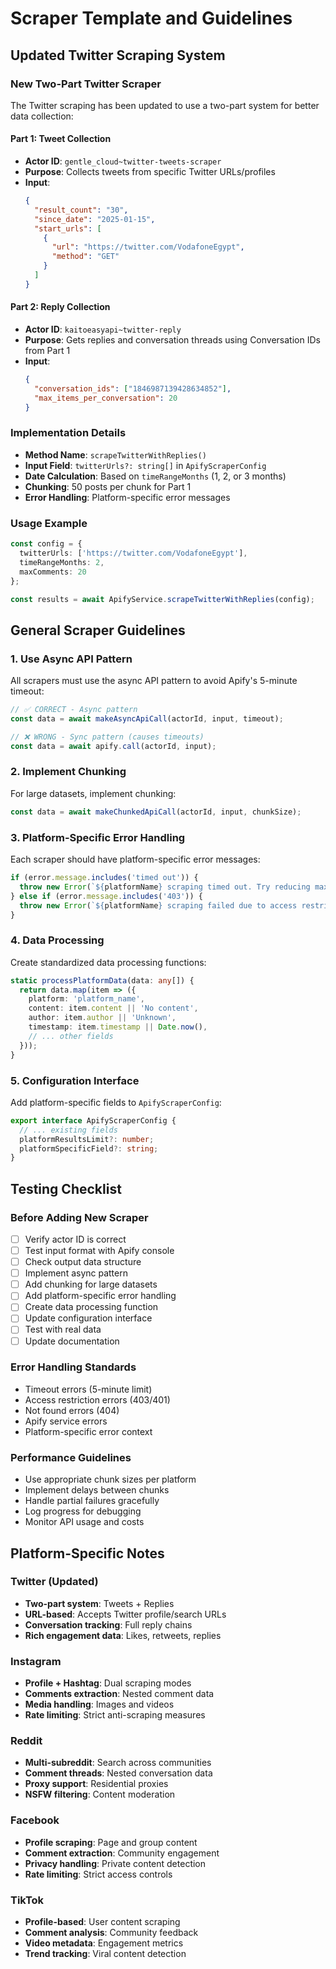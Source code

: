 # Scraper Template and Guidelines

## Updated Twitter Scraping System

### New Two-Part Twitter Scraper
The Twitter scraping has been updated to use a two-part system for better data collection:

#### Part 1: Tweet Collection
- **Actor ID**: `gentle_cloud~twitter-tweets-scraper`
- **Purpose**: Collects tweets from specific Twitter URLs/profiles
- **Input**:
  ```json
  {
    "result_count": "30",
    "since_date": "2025-01-15",
    "start_urls": [
      {
        "url": "https://twitter.com/VodafoneEgypt",
        "method": "GET"
      }
    ]
  }
  ```

#### Part 2: Reply Collection
- **Actor ID**: `kaitoeasyapi~twitter-reply`
- **Purpose**: Gets replies and conversation threads using Conversation IDs from Part 1
- **Input**:
  ```json
  {
    "conversation_ids": ["1846987139428634852"],
    "max_items_per_conversation": 20
  }
  ```

### Implementation Details
- **Method Name**: `scrapeTwitterWithReplies()`
- **Input Field**: `twitterUrls?: string[]` in `ApifyScraperConfig`
- **Date Calculation**: Based on `timeRangeMonths` (1, 2, or 3 months)
- **Chunking**: 50 posts per chunk for Part 1
- **Error Handling**: Platform-specific error messages

### Usage Example
```typescript
const config = {
  twitterUrls: ['https://twitter.com/VodafoneEgypt'],
  timeRangeMonths: 2,
  maxComments: 20
};

const results = await ApifyService.scrapeTwitterWithReplies(config);
```

## General Scraper Guidelines

### 1. Use Async API Pattern
All scrapers must use the async API pattern to avoid Apify's 5-minute timeout:

```typescript
// ✅ CORRECT - Async pattern
const data = await makeAsyncApiCall(actorId, input, timeout);

// ❌ WRONG - Sync pattern (causes timeouts)
const data = await apify.call(actorId, input);
```

### 2. Implement Chunking
For large datasets, implement chunking:

```typescript
const data = await makeChunkedApiCall(actorId, input, chunkSize);
```

### 3. Platform-Specific Error Handling
Each scraper should have platform-specific error messages:

```typescript
if (error.message.includes('timed out')) {
  throw new Error(`${platformName} scraping timed out. Try reducing maxPosts or try again later.`);
} else if (error.message.includes('403')) {
  throw new Error(`${platformName} scraping failed due to access restrictions.`);
}
```

### 4. Data Processing
Create standardized data processing functions:

```typescript
static processPlatformData(data: any[]) {
  return data.map(item => ({
    platform: 'platform_name',
    content: item.content || 'No content',
    author: item.author || 'Unknown',
    timestamp: item.timestamp || Date.now(),
    // ... other fields
  }));
}
```

### 5. Configuration Interface
Add platform-specific fields to `ApifyScraperConfig`:

```typescript
export interface ApifyScraperConfig {
  // ... existing fields
  platformResultsLimit?: number;
  platformSpecificField?: string;
}
```

## Testing Checklist

### Before Adding New Scraper
- [ ] Verify actor ID is correct
- [ ] Test input format with Apify console
- [ ] Check output data structure
- [ ] Implement async pattern
- [ ] Add chunking for large datasets
- [ ] Add platform-specific error handling
- [ ] Create data processing function
- [ ] Update configuration interface
- [ ] Test with real data
- [ ] Update documentation

### Error Handling Standards
- Timeout errors (5-minute limit)
- Access restriction errors (403/401)
- Not found errors (404)
- Apify service errors
- Platform-specific error context

### Performance Guidelines
- Use appropriate chunk sizes per platform
- Implement delays between chunks
- Handle partial failures gracefully
- Log progress for debugging
- Monitor API usage and costs

## Platform-Specific Notes

### Twitter (Updated)
- **Two-part system**: Tweets + Replies
- **URL-based**: Accepts Twitter profile/search URLs
- **Conversation tracking**: Full reply chains
- **Rich engagement data**: Likes, retweets, replies

### Instagram
- **Profile + Hashtag**: Dual scraping modes
- **Comments extraction**: Nested comment data
- **Media handling**: Images and videos
- **Rate limiting**: Strict anti-scraping measures

### Reddit
- **Multi-subreddit**: Search across communities
- **Comment threads**: Nested conversation data
- **Proxy support**: Residential proxies
- **NSFW filtering**: Content moderation

### Facebook
- **Profile scraping**: Page and group content
- **Comment extraction**: Community engagement
- **Privacy handling**: Private content detection
- **Rate limiting**: Strict access controls

### TikTok
- **Profile-based**: User content scraping
- **Comment analysis**: Community feedback
- **Video metadata**: Engagement metrics
- **Trend tracking**: Viral content detection 